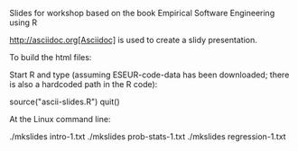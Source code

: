 
Slides for workshop based on the book Empirical Software Engineering using R

http://asciidoc.org[Asciidoc] is used to create a slidy presentation.

To build the html files:

Start R and type (assuming ESEUR-code-data has been downloaded;
there is also a hardcoded path in the R code):

source("ascii-slides.R")
quit()

At the Linux command line:

./mkslides intro-1.txt
./mkslides prob-stats-1.txt
./mkslides regression-1.txt


